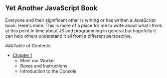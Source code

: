 Yet Another JavaScript Book
---------------------------

Everyone and their significant other is writing or has written a JavaScript book. Here's mine. This is more of a place for me to write about what I think at this point in time about JS and programming in general but hopefully it can help others understand it all from a different perspective. 


###Table of Contents:

* [Chapter 1](./chapters/Chapter_1.md)
  - Meet our Worker
  - Boxes and Instructions
  - Introduction to the Console